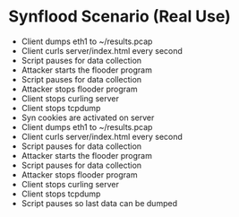 # Synflood Scenario (Real Use)

- Client dumps eth1 to ~/results.pcap
- Client curls server/index.html every second
- Script pauses for data collection
- Attacker starts the flooder program
- Script pauses for data collection
- Attacker stops flooder program
- Client stops curling server
- Client stops tcpdump
- Syn cookies are activated on server
- Client dumps eth1 to ~/results.pcap
- Client curls server/index.html every second
- Script pauses for data collection
- Attacker starts the flooder program
- Script pauses for data collection
- Attacker stops flooder program
- Client stops curling server
- Client stops tcpdump
- Script pauses so last data can be dumped


